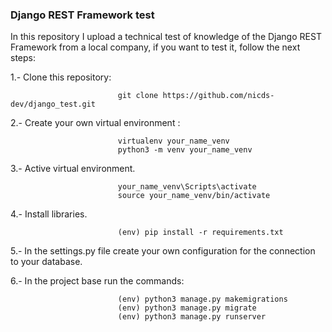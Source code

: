 ### Django REST Framework test

In this repository I upload a technical test of knowledge of the Django REST Framework from a local company, if you want to test it, follow the next steps:

1.- Clone this repository:

                            git clone https://github.com/nicds-dev/django_test.git 

2.- Create your own virtual environment :

                            virtualenv your_name_venv
                            python3 -m venv your_name_venv 

3.- Active virtual environment.

                            your_name_venv\Scripts\activate
                            source your_name_venv/bin/activate 

4.- Install libraries.

                            (env) pip install -r requirements.txt 

5.- In the settings.py file create your own configuration for the connection to your database.

6.- In the project base run the commands:

                            (env) python3 manage.py makemigrations
                            (env) python3 manage.py migrate
                            (env) python3 manage.py runserver 
